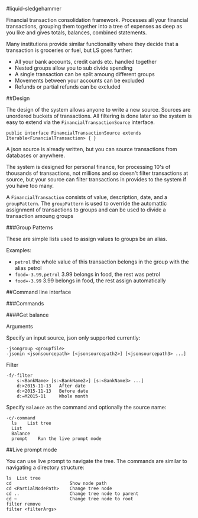 #liquid-sledgehammer

Financial transaction consolidation framework. Processes all your financial transactions, grouping them together into a tree of expenses as deep as you like and gives totals, balances, combined statements.

Many institutions provide similar functionailty where they decide that a transaction is groceries or fuel, but LS goes further:

- All your bank accounts, credit cards etc. handled together
- Nested groups allow you to sub divide spending
- A single transaction can be split amoung different groups
- Movements between your accounts can be excluded
- Refunds or partial refunds can be excluded

##Design

The design of the system allows anyone to write a new source. Sources are unordered buckets of transactions. All filtering is done later so the system is easy to extend via the `FinancialTransactionSource` interface.

``
public interface FinancialTransactionSource extends
		Iterable<FinancialTransaction> {
}
``

A json source is already written, but you can source transactions from databases or anywhere.

The system is designed for personal finance, for processing 10's of thousands of transactions, not millions and so doesn't filter transactions at source, but your source can filter transactions in provides to the system if you have too many.


A `FinancialTransaction` consists of value, description, date, and a `groupPattern`. The `groupPattern` is used to override the automattic assignment of transactions to groups and can be used to divide a transaction amoung groups

###Group Patterns

These are simple lists used to assign values to groups be an alias.

Examples:

- `petrol` the whole value of this transaction belongs in the group with the alias petrol
- `food=-3.99,petrol` 3.99 belongs in food, the rest was petrol
- `food=-3.99` 3.99 belongs in food, the rest assign automatically

##Command line interface

###Commands

####Get balance

Arguments

Specify an input source, json only supported currently:

    -jsongroup <groupfile>
    -jsonin <jsonsourcepath> [<jsonsourcepath2>] [<jsonsourcepath3> ...]

Filter

    -f/-filter
        s:<BankName> [s:<BankName2>] [s:<BankName3> ...]
        d:>2015-11-13	After date
        d:<2015-11-13	Before date
        d:=M2015-11  	Whole month

Specify `Balance` as the command and optionally the source name:

    -c/-command
      ls	List tree
      List
      Balance
      prompt	Run the live prompt mode

##Live prompt mode

You can use live prompt to navigate the tree. The commands are similar to navigating a directory structure:

    ls	List tree
    cd                  	Show node path
    cd <PartialNodePath>	Change tree node
    cd ..               	Change tree node to parent
    cd ~                	Change tree node to root
    filter remove
    filter <filterArgs>
